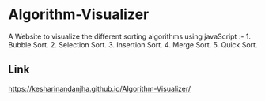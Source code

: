 # Algorithm-Visualizer
A Website to visualize the different sorting algorithms using javaScript :-
    1. Bubble Sort.
    2. Selection Sort.
    3. Insertion Sort.
    4. Merge Sort.
    5. Quick Sort.

## Link
https://kesharinandanjha.github.io/Algorithm-Visualizer/
